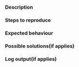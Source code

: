 ### Description

### Steps to reproduce

### Expected behaviour

### Possible solutions(if applies)

### Log output(if applies)
